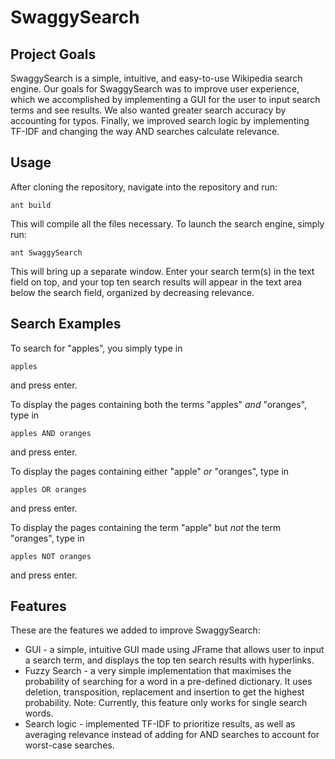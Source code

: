 # SwaggySearch

## Project Goals

SwaggySearch is a simple, intuitive, and easy-to-use Wikipedia search engine. Our goals for SwaggySearch was to improve user experience, which we accomplished by implementing a GUI for the user to input search terms and see results. We also wanted greater search accuracy by accounting for typos. Finally, we improved search logic by implementing TF-IDF and changing the way AND searches calculate relevance.


## Usage

After cloning the repository, navigate into the repository and run:

```
ant build
```
This will compile all the files necessary. To launch the search engine, simply run:

```
ant SwaggySearch
```
This will bring up a separate window. Enter your search term(s) in the text field on top, and your top ten search results will appear in the text area below the search field, organized by decreasing relevance.

## Search Examples

To search for "apples", you simply type in
```
apples
```
and press enter.


To display the pages containing both the terms "apples" *and* "oranges", type in
```
apples AND oranges
```
and press enter.


To display the pages containing either "apple" *or* "oranges", type in
```
apples OR oranges
```
and press enter.


To display the pages containing the term "apple" but *not* the term "oranges", type in
```
apples NOT oranges
```
and press enter.

## Features
These are the features we added to improve SwaggySearch:
* GUI - a simple, intuitive GUI made using JFrame that allows user to input a search term, and displays the top ten search results with hyperlinks.
* Fuzzy Search - a very simple implementation that maximises the probability of searching for a word in a pre-defined dictionary. It uses deletion, transposition, replacement and insertion to get the highest probability. Note: Currently, this feature only works for single search words.
* Search logic - implemented TF-IDF to prioritize results, as well as averaging relevance instead of adding for AND searches to account for worst-case searches.
